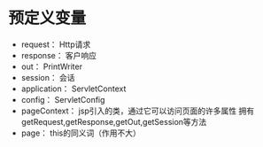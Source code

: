 # 预定义变量

* request：
    Http请求
* response：
    客户响应
* out：
    PrintWriter
* session：
    会话
* application：
    ServletContext
* config：
    ServletConfig
* pageContext：
    jsp引入的类，通过它可以访问页面的许多属性
        拥有getRequest,getResponse,getOut,getSession等方法
* page：
    this的同义词（作用不大）
